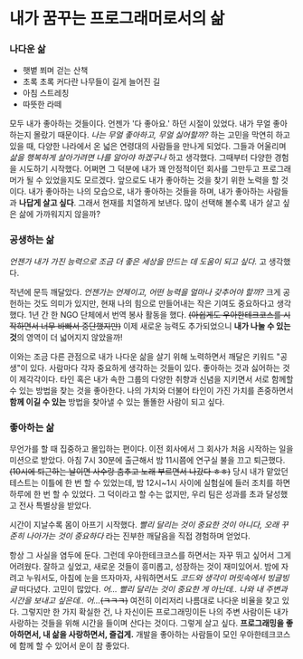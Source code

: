 # 내가 꿈꾸는 프로그래머로서의 삶

### 나다운 삶

- 햇볕 쬐며 걷는 산책
- 초록 초록 커다란 나무들이 길게 늘어진 길
- 아침 스트레칭
- 따뜻한 라떼

모두 내가 좋아하는 것들이다. 언젠가 '다 좋아요.' 하던 시절이 있었다. 내가 무얼 좋아하는지 몰랐기 때문이다. _나는 무얼 좋아하고, 무얼 싫어할까?_ 하는 고민을 막연히 하고 있을 때, 다양한 나라에서 온 넓은 연령대의 사람들을 만나게 되었다. 그들과 어울리며 _삶을 행복하게 살아가려면 나를 알아야 하겠구나_ 하고 생각했다. 그때부터 다양한 경험을 시도하기 시작했다. 어쩌면 그 덕분에 내가 꽤 안정적이던 회사를 그만두고 프로그래머가 될 수 있었을지도 모르겠다. 앞으로도 내가 좋아하는 것을 찾기 위한 노력을 할 것이다. 내가 좋아하는 나의 모습으로, 내가 좋아하는 것들을 하며, 내가 좋아하는 사람들과 **나답게 살고 싶다**. 그래서 현재를 치열하게 보낸다. 많이 선택해 볼수록 내가 살고 싶은 삶에 가까워지지 않을까?

### 공생하는 삶

_언젠가 내가 가진 능력으로 조금 더 좋은 세상을 만드는 데 도움이 되고 싶다._ 고 생각했다.

작년에 문득 깨달았다. _언젠가는 언제이고, 어떤 능력을 얼마나 갖추어야 할까?_ 크게 공헌하는 것도 의미가 있지만, 현재 나의 힘으로 만들어내는 작은 기여도 중요하다고 생각했다. 1년 간 한 NGO 단체에서 번역 봉사 활동을 했다. ~~(아쉽게도 우아한테크코스를 시작하면서 너무 바빠서 중단했지만)~~ 이제 새로운 능력도 추가되었으니 **내가 나눌 수 있는 것**의 영역이 더 넓어지지 않았을까!

이와는 조금 다른 관점으로 내가 나다운 삶을 살기 위해 노력하면서 깨달은 키워드 "공생"이 있다. 사람마다 각자 중요하게 생각하는 것들이 있다. 좋아하는 것과 싫어하는 것이 제각각이다. 타인 혹은 내가 속한 그룹의 다양한 취향과 신념을 지키면서 서로 함께할 수 있는 방법을 찾는 것을 좋아한다. 나의 가치와 더불어 타인이 가진 가치를 존중하면서 **함께 이길 수 있는** 방법을 찾아낼 수 있는 똘똘한 사람이 되고 싶다.

### 좋아하는 삶

무언가를 할 때 집중하고 몰입하는 편이다. 이전 회사에서 그 회사가 처음 시작하는 일을 미션으로 받았다. 아침 7시 30분에 출근해서 밤 11시쯤에 연구실 불을 끄고 퇴근했다. ~~(10시에 퇴근하는 날이면 사수랑 춤추고 노래 부르면서 나갔다 ㅎㅎ)~~ 당시 내가 맡았던 테스트는 이틀에 한 번 할 수 있었는데, 밤 12시~1시 사이에 실험실에 들러 조치를 하면 하루에 한 번 할 수 있었다. 그 덕이라고 할 수는 없지만, 우리 팀은 성과를 초과 달성했고 전사 특별상을 받았다.

시간이 지날수록 몸이 아프기 시작했다. _빨리 달리는 것이 중요한 것이 아니다, 오래 꾸준히 나아가는 것이 중요하다_ 라는 진부한 깨달음을 직접 경험하며 얻었다.

항상 그 사실을 염두에 둔다. 그런데 우아한테크코스를 하면서는 자꾸 뛰고 싶어서 그게 어려웠다. 잘하고 싶었고, 새로운 것들이 흥미롭고, 성장하는 것이 재미있어서. 밤에 자려고 누워서도, 아침에 눈을 뜨자마자, 샤워하면서도 _코드와 생각이 머릿속에서 빙글빙글_ 떠다녔다. 고민이 많았다. _어... 빨리 달리는 것이 중요한 게 아닌데.. 나와 내 주변과 시간을 보내고 싶은데.. 어..._~~(ㅋㅋㅋ)~~ 여전히 이리저리 나름대로 나다운 비율을 찾고 있다. 그렇지만 한 가지 확실한 건, 나 자신이든 프로그래밍이든 나의 주변 사람이든 내가 사랑하는 것들을 위해 시간을 들이며 산다는 것이다. 그렇게 살고 싶다. **프로그래밍을 좋아하면서, 내 삶을 사랑하면서, 즐겁게.** 개발을 좋아하는 사람들이 모인 우아한테크코스에 함께 할 수 있어서 운이 참 좋았다.
